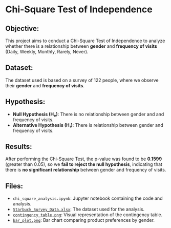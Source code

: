# Chi-Square Test of Independence

## Objective:
This project aims to conduct a Chi-Square Test of Independence to analyze whether there is a relationship between **gender** and **frequency of visits** (Daily, Weekly, Monthly, Rarely, Never).

## Dataset:
The dataset used is based on a survey of 122 people, where we observe their **gender** and **frequency of visits**.

## Hypothesis:
- **Null Hypothesis (H₀)**: There is no relationship between gender and and frequency of visits.
- **Alternative Hypothesis (H₁)**: There is relationship between gender and frequency of visits.

## Results:
After performing the Chi-Square Test, the p-value was found to be **0.1599** (greater than 0.05), so we **fail to reject the null hypothesis**, indicating that there is **no significant relationship** between gender and frequency of visits.

## Files:
- `chi_square_analysis.ipynb`: Jupyter notebook containing the code and analysis.
- [`Starbuck_Survey_Data.xlsx`](https://github.com/marcusasar/Chi-Square-Test-Poject/tree/6f1ec69d4a65318d791321ed405e8506f8257ce2/Data): The dataset used for the analysis.
- [`contingency_table.png`](https://github.com/marcusasar/Chi-Square-Test-Poject/blob/adbe7f14956373125e90737f107888b08ab23193/Contegency_table.png): Visual representation of the contingency table.
- [`bar_plot.png`](https://github.com/marcusasar/Chi-Square-Test-Poject/blob/0b96f89e0d483470db069d2a723b30bf9ad39f94/Bar_Plot/bar_plot.png): Bar chart comparing product preferences by gender.

